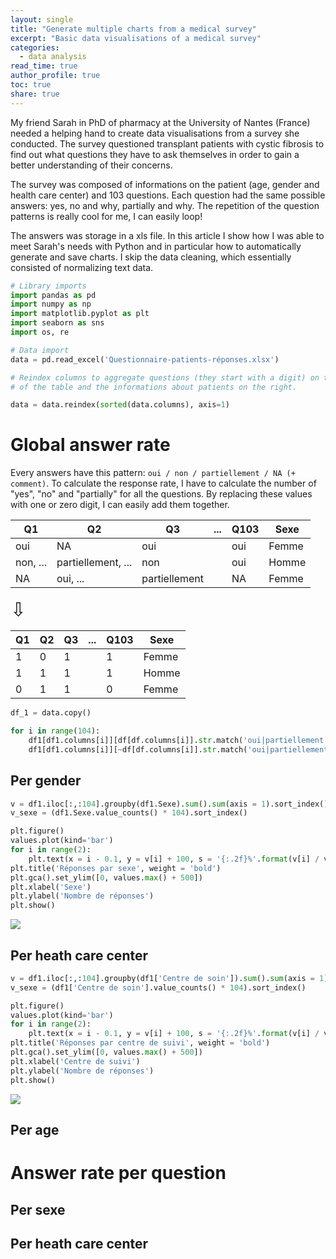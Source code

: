 ```yaml
---
layout: single
title: "Generate multiple charts from a medical survey"
excerpt: "Basic data visualisations of a medical survey"
categories:
  - data analysis
read_time: true
author_profile: true
toc: true
share: true
---
```

My friend Sarah in PhD of pharmacy at the University of Nantes (France) needed a helping hand to create data visualisations from a survey she conducted. The survey questioned transplant patients with cystic fibrosis to find out what questions they have to ask themselves in order to gain a better understanding of their concerns.

The survey was composed of informations on the patient (age, gender and health care center) and 103 questions. Each question had the same possible answers: yes, no and why, partially and why. The repetition of the question patterns is really cool for me, I can easily loop!

The answers was storage in a xls file. In this article I show how I was able to meet Sarah's needs with Python and in particular how to automatically generate and save charts. I skip the data cleaning, which essentially consisted of normalizing text data.

```python
# Library imports
import pandas as pd
import numpy as np
import matplotlib.pyplot as plt
import seaborn as sns
import os, re

# Data import
data = pd.read_excel('Questionnaire-patients-réponses.xlsx')

# Reindex columns to aggregate questions (they start with a digit) on the left
# of the table and the informations about patients on the right.

data = data.reindex(sorted(data.columns), axis=1)
```

# Global answer rate

Every answers have this pattern: `oui / non / partiellement / NA (+ comment)`. To calculate
the response rate, I have to calculate the number of "yes", "no" and "partially" for all the questions.
By replacing these values with one or zero digit, I can easily add them together.


| Q1       | Q2                 | Q3            | ... | Q103 | Sexe  |
|----------|--------------------|---------------|-----|------|-------|
| oui      | NA                | oui           |     | oui  | Femme |
| non, ... | partiellement, ... | non           |     | oui  | Homme |
| NA     | oui, ...           | partiellement |     | NA  | Femme |

<span style='font-size:30px;'>&#8681;</span>

| Q1       | Q2                 | Q3            | ... | Q103 | Sexe  |
|----------|--------------------|---------------|-----|------|-------|
| 1    | 0                | 1          |     | 1 | Femme |
| 1| 1 | 1          |     | 1  | Homme |
|0     |1          | 1 |     | 0 | Femme |

```python
df_1 = data.copy()

for i in range(104):
    df1[df1.columns[i]][df[df.columns[i]].str.match('oui|partiellement|non')] = 1
    df1[df1.columns[i]][~df[df.columns[i]].str.match('oui|partiellement|non')] = 0
```

## Per gender
```python
v = df1.iloc[:,:104].groupby(df1.Sexe).sum().sum(axis = 1).sort_index()
v_sexe = (df1.Sexe.value_counts() * 104).sort_index()

plt.figure()
values.plot(kind='bar')
for i in range(2):
    plt.text(x = i - 0.1, y = v[i] + 100, s = '{:.2f}%'.format(v[i] / v_sexe[i]))
plt.title('Réponses par sexe', weight = 'bold')
plt.gca().set_ylim([0, values.max() + 500])
plt.xlabel('Sexe')
plt.ylabel('Nombre de réponses')
plt.show()
```
![](https://github.com/leoguillaume/leoguillaume.github.io/tree/master/assets/images/2020-10-12-chart_1.png)

## Per heath care center
```python
v = df1.iloc[:,:104].groupby(df1['Centre de soin']).sum().sum(axis = 1).sort_index()
v_sexe = (df1['Centre de soin'].value_counts() * 104).sort_index()

plt.figure()
values.plot(kind='bar')
for i in range(2):
    plt.text(x = i - 0.1, y = v[i] + 100, s = '{:.2f}%'.format(v[i] / v_sexe[i]))
plt.title('Réponses par centre de suivi', weight = 'bold')
plt.gca().set_ylim([0, values.max() + 500])
plt.xlabel('Centre de suivi')
plt.ylabel('Nombre de réponses')
plt.show()
```
![](https://github.com/leoguillaume/leoguillaume.github.io/tree/master/assets/images/2020-10-12-chart_2.png)

## Per age

# Answer rate per question

## Per sexe
## Per heath care center
